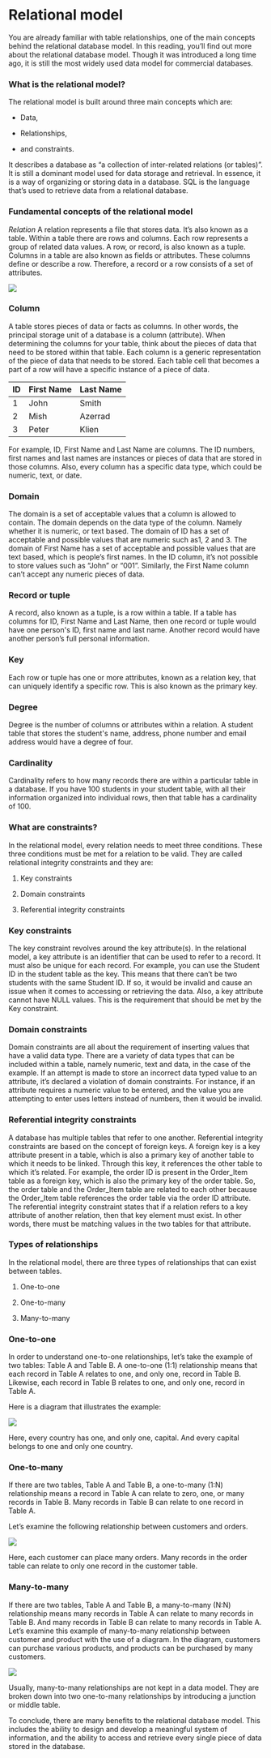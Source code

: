 # Relational model
You are already familiar with table relationships, one of the main concepts behind the relational database model. In this reading, you’ll find out more about the relational database model. Though it was introduced a long time ago, it is still the most widely used data model for commercial databases.   

### What is the relational model?
The relational model is built around three main concepts which are: 

  * Data,  

  * Relationships,  

  * and constraints. 

It describes a database as “a collection of inter-related relations (or tables)”. It is still a dominant model used for data storage and retrieval. In essence, it is a way of organizing or storing data in a database. SQL is the language that’s used to retrieve data from a relational database.

### Fundamental concepts of the relational model
*Relation*
A relation represents a file that stores data. It’s also known as a table. Within a table there are rows and columns. Each row represents a group of related data values. A row, or record, is also known as a tuple. Columns in a table are also known as fields or attributes. These columns define or describe a row. Therefore, a record or a row consists of a set of attributes.

<img src="image/image1.png">

### Column
A table stores pieces of data or facts as columns. In other words, the principal storage unit of a database is a column (attribute). When determining the columns for your table, think about the pieces of data that need to be stored within that table. Each column is a generic representation of the piece of data that needs to be stored. Each table cell that becomes a part of a row will have a specific instance of a piece of data.

| ID | First Name | Last Name  |
|----|------------|------------|
| 1  | John       | Smith      |
| 2  | Mish       | Azerrad    |
| 3  | Peter      | Klien      |

For example, ID, First Name and Last Name are columns. The ID numbers, first names and last names are instances or pieces of data that are stored in those columns. Also, every column has a specific data type, which could be numeric, text, or date.

### Domain
The domain is a set of acceptable values that a column is allowed to contain. The domain depends on the data type of the column. Namely whether it is numeric, or text based. The domain of ID has a set of acceptable and possible values that are numeric such as1, 2 and 3. The domain of First Name has a set of acceptable and possible values that are text based, which is people’s first names. In the ID column, it’s not possible to store values such as “John” or “001”. Similarly, the First Name column can’t accept any numeric pieces of data.

### Record or tuple
A record, also known as a tuple, is a row within a table. If a table has columns for ID, First Name and Last Name, then one record or tuple would have one person's ID, first name and last name. Another record would have another person’s full personal information.

### Key
Each row or tuple has one or more attributes, known as a relation key, that can uniquely identify a specific row. This is also known as the primary key.

### Degree
Degree is the number of columns or attributes within a relation. A student table that stores the student's name, address, phone number and email address would have a degree of four.

### Cardinality
Cardinality refers to how many records there are within a particular table in a database. If you have 100 students in your student table, with all their information organized into individual rows, then that table has a cardinality of 100.

### What are constraints?
In the relational model, every relation needs to meet three conditions. These three conditions must be met for a relation to be valid. They are called relational integrity constraints and they are: 

  1. Key constraints 

  2. Domain constraints 

  3. Referential integrity constraints 

### Key constraints
The key constraint revolves around the key attribute(s). In the relational model, a key attribute is an identifier that can be used to refer to a record. It must also be unique for each record. For example, you can use the Student ID in the student table as the key. This means that there can’t be two students with the same Student ID. If so, it would be invalid and cause an issue when it comes to accessing or retrieving the data. Also, a key attribute cannot have NULL values. This is the requirement that should be met by the Key constraint.

### Domain constraints
Domain constraints are all about the requirement of inserting values that have a valid data type. There are a variety of data types that can be included within a table, namely numeric, text and data, in the case of the example. If an attempt is made to store an incorrect data typed value to an attribute, it’s declared a violation of domain constraints. For instance, if an attribute requires a numeric value to be entered, and the value you are attempting to enter uses letters instead of numbers, then it would be invalid.

### Referential integrity constraints
A database has multiple tables that refer to one another. Referential integrity constraints are based on the concept of foreign keys. A foreign key is a key attribute present in a table, which is also a primary key of another table to which it needs to be linked. Through this key, it references the other table to which it’s related. For example, the order ID is present in the Order_Item table as a foreign key, which is also the primary key of the order table. So, the order table and the Order_Item table are related to each other because the Order_Item table references the order table via the order ID attribute. The referential integrity constraint states that if a relation refers to a key attribute of another relation, then that key element must exist. In other words, there must be matching values in the two tables for that attribute.

### Types of relationships
In the relational model, there are three types of relationships that can exist between tables.

  1. One-to-one 

  2. One-to-many 

  3. Many-to-many 

### One-to-one
In order to understand one-to-one relationships, let’s take the example of two tables: Table A and Table B. A one-to-one (1:1) relationship means that each record in Table A relates to one, and only one, record in Table B. Likewise, each record in Table B relates to one, and only one, record in Table A. 

Here is a diagram that illustrates the example:

<img src="image/image2.png">

Here, every country has one, and only one, capital. And every capital belongs to one and only one country.

### One-to-many
If there are two tables, Table A and Table B, a one-to-many (1:N) relationship means a record in Table A can relate to zero, one, or many records in Table B. Many records in Table B can relate to one record in Table A. 

Let’s examine the following relationship between customers and orders.

<img src="image/image3.png">

Here, each customer can place many orders. Many records in the order table can relate to only one record in the customer table. 

### Many-to-many
If there are two tables, Table A and Table B, a many-to-many (N:N) relationship means many records in Table A can relate to many records in Table B. And many records in Table B can relate to many records in Table A. Let’s examine this example of many-to-many relationship between customer and product with the use of a diagram. In the diagram, customers can purchase various products, and products can be purchased by many customers.

<img src="image/image4.png">

Usually, many-to-many relationships are not kept in a data model. They are broken down into two one-to-many relationships by introducing a junction or middle table.

To conclude, there are many benefits to the relational database model. This includes the ability to design and develop a meaningful system of information, and the ability to access and retrieve every single piece of data stored in the database. 
